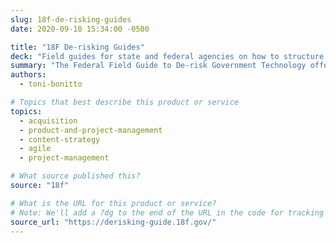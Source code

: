 ```yaml
---
slug: 18f-de-risking-guides
date: 2020-09-10 15:34:00 -0500

title: "18F De-risking Guides"
deck: "Field guides for state and federal agencies on how to structure software development teams, write contracts, and oversee agile software activities to reduce risks and improve outcomes for end-users."
summary: "The Federal Field Guide to De-risk Government Technology offers guidance to federal agencies on how to structure software development teams, write contracts, and oversee agile software activities to reduce risks and improve outcomes for end-users."
authors:
  - toni-bonitto

# Topics that best describe this product or service
topics:
  - acquisition
  - product-and-project-management
  - content-strategy
  - agile
  - project-management

# What source published this?
source: "18f"

# What is the URL for this product or service?
# Note: We'll add a ?dg to the end of the URL in the code for tracking purposes
source_url: "https://derisking-guide.18f.gov/"
---
```

